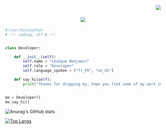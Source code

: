 <img align="right" src="https://visitor-badge.laobi.icu/badge?page_id=LevequeBenjamin.LevequeBenjamin">

<h1 align="center">
  <a href="https://git.io/typing-svg">
    <img src="https://readme-typing-svg.herokuapp.com/?lines=Hello,+There!+👋;This+is+Benjamin+Lévêque....;Nice+to+meet+you!&center=true&size=30">
  </a>
</h1>

```python
#!/usr/bin/python
# -*- coding: utf-8 -*-


class Developer:

    def __init__(self):
        self.name = "Lévêque Benjamin"
        self.role = "Developer"
        self.language_spoken = ["fr_FR", "en_US"]

    def say_hi(self):
        print("Thanks for dropping by, hope you find some of my work interesting.")


me = Developer()
me.say_hi()
```

![Anurag's GitHub stats](https://github-readme-stats.vercel.app/api?username=LevequeBenjamin&show_icons=true&theme=gruvbox)

[![Top Langs](https://github-readme-stats.vercel.app/api/top-langs/?username=LevequeBenjamin&layout=compact)](https://github.com/LevequeBenjamin/github-readme-stats)
